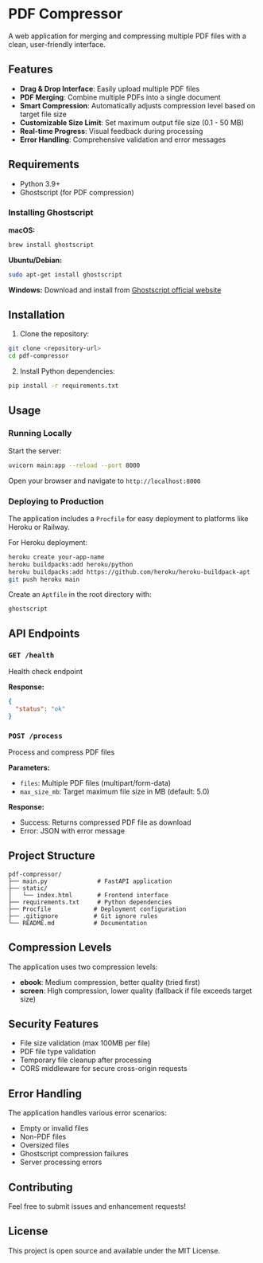 # PDF Compressor

A web application for merging and compressing multiple PDF files with a clean, user-friendly interface.

## Features

- **Drag & Drop Interface**: Easily upload multiple PDF files
- **PDF Merging**: Combine multiple PDFs into a single document
- **Smart Compression**: Automatically adjusts compression level based on target file size
- **Customizable Size Limit**: Set maximum output file size (0.1 - 50 MB)
- **Real-time Progress**: Visual feedback during processing
- **Error Handling**: Comprehensive validation and error messages

## Requirements

- Python 3.9+
- Ghostscript (for PDF compression)

### Installing Ghostscript

**macOS:**
```bash
brew install ghostscript
```

**Ubuntu/Debian:**
```bash
sudo apt-get install ghostscript
```

**Windows:**
Download and install from [Ghostscript official website](https://www.ghostscript.com/download/gsdnld.html)

## Installation

1. Clone the repository:
```bash
git clone <repository-url>
cd pdf-compressor
```

2. Install Python dependencies:
```bash
pip install -r requirements.txt
```

## Usage

### Running Locally

Start the server:
```bash
uvicorn main:app --reload --port 8000
```

Open your browser and navigate to `http://localhost:8000`

### Deploying to Production

The application includes a `Procfile` for easy deployment to platforms like Heroku or Railway.

For Heroku deployment:
```bash
heroku create your-app-name
heroku buildpacks:add heroku/python
heroku buildpacks:add https://github.com/heroku/heroku-buildpack-apt
git push heroku main
```

Create an `Aptfile` in the root directory with:
```
ghostscript
```

## API Endpoints

### `GET /health`
Health check endpoint

**Response:**
```json
{
  "status": "ok"
}
```

### `POST /process`
Process and compress PDF files

**Parameters:**
- `files`: Multiple PDF files (multipart/form-data)
- `max_size_mb`: Target maximum file size in MB (default: 5.0)

**Response:**
- Success: Returns compressed PDF file as download
- Error: JSON with error message

## Project Structure

```
pdf-compressor/
├── main.py              # FastAPI application
├── static/
│   └── index.html       # Frontend interface
├── requirements.txt     # Python dependencies
├── Procfile            # Deployment configuration
├── .gitignore          # Git ignore rules
└── README.md           # Documentation
```

## Compression Levels

The application uses two compression levels:
- **ebook**: Medium compression, better quality (tried first)
- **screen**: High compression, lower quality (fallback if file exceeds target size)

## Security Features

- File size validation (max 100MB per file)
- PDF file type validation
- Temporary file cleanup after processing
- CORS middleware for secure cross-origin requests

## Error Handling

The application handles various error scenarios:
- Empty or invalid files
- Non-PDF files
- Oversized files
- Ghostscript compression failures
- Server processing errors

## Contributing

Feel free to submit issues and enhancement requests!

## License

This project is open source and available under the MIT License.
